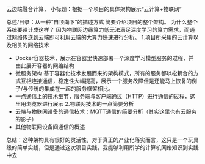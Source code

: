 云边端融合计算，
小标题：根据一个项目的具体架构展示“云计算+物联网”

总述/目录：从一种“自顶向下”的描述方式
简要介绍项目的整个架构。
为什么整个系统要设计成这样？
因为物联网边缘算力低无法满足深度学习的算力需求，而通过网络传送到云端即可利用云端的大算力快速进行分析。
1.项目所采用的云计算以及相关的网络技术
- Docker容器技术，展示在容器里快速部署一个深度学习模型服务的过程，并由此展开容器的网络结构
- 微服务架构 基于容器化技术发展而来的架构模式，所有的服务都以松耦合的方式互相连接通信，稳定性大幅提高，展示一个服务故障但是还能马上恢复的例子/与传统的集成在一起的服务框架相比。
- 一点通信上的技术细节，服务端与客户端通过（HTTP）进行通信的过程，这里用浏览器进行展示
2.物联网技术的一点简要分析
- 云端与物联网设备的通信技术：MQTT通信的简要分析（其实这里也有云服务的影子）
- 其他物联网设备间通信的概述


总结：这种架构具有很好的灵活性，对于真正的产业化落实而言，这只是一个玩具级的简单实践，但是通过这次项目实践，我能够利用所学的计算机网络知识到实践中去